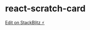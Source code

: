 # react-scratch-card

[Edit on StackBlitz ⚡️](https://stackblitz.com/edit/stackblitz-starters-yjfrvc)